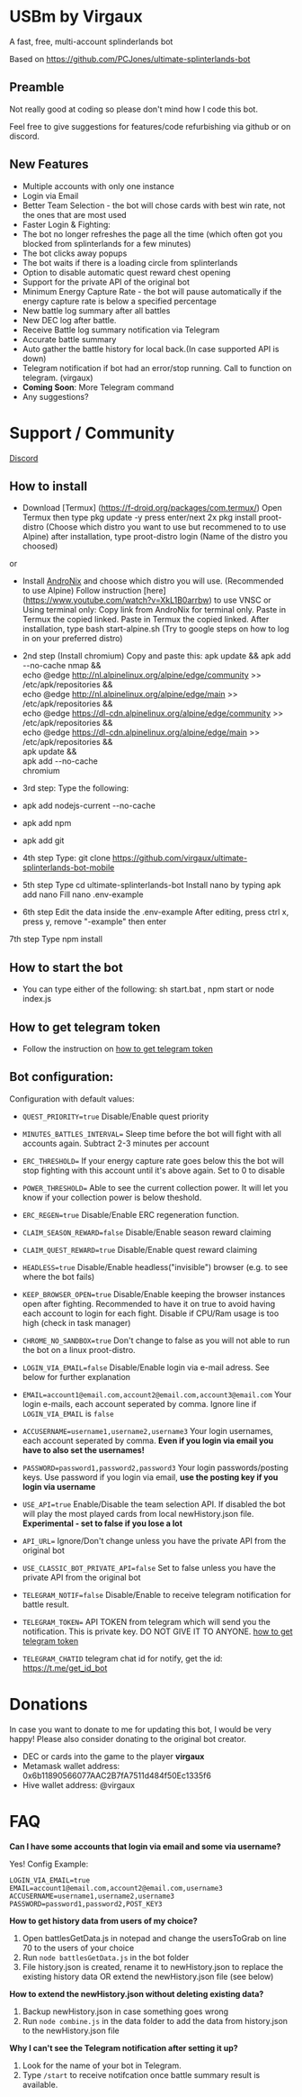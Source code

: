 # USBm by Virgaux
A fast, free, multi-account splinderlands bot

Based on https://github.com/PCJones/ultimate-splinterlands-bot

## Preamble 
Not really good at coding so please don't mind how I code this bot. 

Feel free to give suggestions for features/code refurbishing via github or on discord.


## New Features
- Multiple accounts with only one instance
- Login via Email
- Better Team Selection - the bot will chose cards with best win rate, not the ones that are most used
- Faster Login & Fighting:
- The bot no longer refreshes the page all the time (which often got you blocked from splinterlands for a few minutes)
- The bot clicks away popups
- The bot waits if there is a loading circle from splinterlands
- Option to disable automatic quest reward chest opening
- Support for the private API of the original bot
- Minimum Energy Capture Rate - the bot will pause automatically if the energy capture rate is below a specified percentage
- New battle log summary after all battles
- New DEC log after battle. 
- Receive Battle log summary notification via Telegram 
- Accurate battle summary 
- Auto gather the battle history for local back.(In case supported API is down)
- Telegram notification if bot had an error/stop running. Call to function on telegram. (virgaux)
- **Coming Soon**: More Telegram command
- Any suggestions?

# Support / Community

[Discord](https://discord.gg/s9HKjqYW)

## How to install
- Download [Termux] (https://f-droid.org/packages/com.termux/)
Open Termux then type 
pkg update -y
press enter/next 2x
pkg install proot-distro (Choose which distro you want to use but recommened to to use Alpine)
after installation, type proot-distro login (Name of the distro you choosed)

or 

- Install [AndroNix](https://andronix.app/) and choose which distro you will use. (Recommended to use Alpine)
    Follow instruction [here] (https://www.youtube.com/watch?v=XkL1B0arrbw) to use VNSC 
                or 
    Using terminal only: 
    Copy link from AndroNix for terminal only. Paste in Termux the copied linked. 
    Paste in Termux the copied linked.
    After installation, type  bash start-alpine.sh
    (Try to google steps on how to log in on your preferred distro)           

- 2nd step (Install chromium)
Copy and paste this:
  apk update && apk add --no-cache nmap && \
  echo @edge http://nl.alpinelinux.org/alpine/edge/community >> /etc/apk/repositories && \
  echo @edge http://nl.alpinelinux.org/alpine/edge/main >> /etc/apk/repositories && \
  echo @edge https://dl-cdn.alpinelinux.org/alpine/edge/community >> /etc/apk/repositories && \
  echo @edge https://dl-cdn.alpinelinux.org/alpine/edge/main >> /etc/apk/repositories && \
  apk update && \
  apk add --no-cache \
  chromium

- 3rd step: 
Type the following: 
- apk add nodejs-current --no-cache
- apk add npm 
- apk add git

- 4th step 
Type: git clone https://github.com/virgaux/ultimate-splinterlands-bot-mobile

- 5th step 
Type cd ultimate-splinterlands-bot
Install nano by typing apk add nano 
Fill nano .env-example

 - 6th step
Edit the data inside the .env-example
After editing, press ctrl x, press y, remove "-example" then enter

7th step 
Type npm install

## How to start the bot
- You can type either of the following: sh start.bat , npm start or node index.js

## How to get telegram token
- Follow the instruction on [how to get telegram token](https://www.siteguarding.com/en/how-to-get-telegram-bot-api-token)

## Bot configuration:

Configuration with default values:

- `QUEST_PRIORITY=true` Disable/Enable quest priority

- `MINUTES_BATTLES_INTERVAL=` Sleep time before the bot will fight with all accounts again. Subtract 2-3 minutes per account

- `ERC_THRESHOLD=` If your energy capture rate goes below this the bot will stop fighting with this account until it's above again. Set to 0 to disable 

- `POWER_THRESHOLD=` Able to see the current collection power. It will let you know if your collection power is below theshold. 
  
- `ERC_REGEN=true` Disable/Enable ERC regeneration function.

- `CLAIM_SEASON_REWARD=false` Disable/Enable season reward claiming

- `CLAIM_QUEST_REWARD=true` Disable/Enable quest reward claiming

- `HEADLESS=true` Disable/Enable headless("invisible") browser (e.g. to see where the bot fails)

- `KEEP_BROWSER_OPEN=true` Disable/Enable keeping the browser instances open after fighting. Recommended to have it on true to avoid having each account to login for each fight. Disable if CPU/Ram usage is too high (check in task manager)

- `CHROME_NO_SANDBOX=true` Don't change to false as you will not able to run the bot on a linux proot-distro. 

- `LOGIN_VIA_EMAIL=false` Disable/Enable login via e-mail adress. See below for further explanation

- `EMAIL=account1@email.com,account2@email.com,account3@email.com` Your login e-mails, each account seperated by comma. Ignore line if `LOGIN_VIA_EMAIL` is `false`

- `ACCUSERNAME=username1,username2,username3` Your login usernames, each account seperated by comma. **Even if you login via email you have to also set the usernames!**

- `PASSWORD=password1,password2,password3` Your login passwords/posting keys. Use password if you login via email, **use the posting key if you login via username**

- `USE_API=true` Enable/Disable the team selection API. If disabled the bot will play the most played cards from local newHistory.json file. **Experimental - set to false if you lose a lot**

- `API_URL=` Ignore/Don't change unless you have the private API from the original bot

- `USE_CLASSIC_BOT_PRIVATE_API=false` Set to false unless you have the private API from the original bot

- `TELEGRAM_NOTIF=false` Disable/Enable to receive telegram notification for battle result. 

- `TELEGRAM_TOKEN=` API TOKEN from telegram which will send you the notification. This is private key. DO NOT GIVE IT TO ANYONE. [how to get telegram token](https://www.siteguarding.com/en/how-to-get-telegram-bot-api-token)

- `TELEGRAM_CHATID` telegram chat id for notify, get the id: https://t.me/get_id_bot

# Donations

In case you want to donate to me for updating this bot, I would be very happy! Please also consider donating to the original bot creator.

- DEC or cards into the game to the player **virgaux** 
- Metamask wallet address: 0x6b11890566077AAC2B7fA7511d484f50Ec1335f6
- Hive wallet address: @virgaux

# FAQ
**Can I have some accounts that login via email and some via username?**

Yes! Config Example:
```
LOGIN_VIA_EMAIL=true
EMAIL=account1@email.com,account2@email.com,username3
ACCUSERNAME=username1,username2,username3
PASSWORD=password1,password2,POST_KEY3
```

**How to get history data from users of my choice?**

1. Open battlesGetData.js in notepad and change the usersToGrab on line 70 to the users of your choice
2. Run `node battlesGetData.js` in the bot folder
3. File history.json is created, rename it to newHistory.json to replace the existing history data OR extend the newHistory.json file (see below)

**How to extend the newHistory.json without deleting existing data?**

1. Backup newHistory.json in case something goes wrong
2. Run `node combine.js` in the data folder to add the data from history.json to the newHistory.json file

**Why I can't see the Telegram notification after setting it up?**

1. Look for the name of your bot in Telegram. 
2. Type `/start` to receive notifcation once battle summary result is available. 
